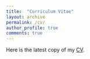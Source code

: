 ```yaml
---
title:  "Curriculum Vitae"
layout: archive
permalink: /cv/
author_profile: true
comments: true
---
```


Here is the latest copy of my [CV]([https://website-name.com](https://drive.google.com/file/d/1cAQuohwZRRjngLhDJsDzt_vvQQhhdPGs/view?usp=sharing)https://drive.google.com/file/d/1cAQuohwZRRjngLhDJsDzt_vvQQhhdPGs/view?usp=sharing).
